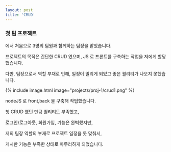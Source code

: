 ```yaml
---
layout: post
title: 'CRUD'
---
```


### 첫 팀 프로젝트 

에서 처음으로 3명의 팀원과 함께하는 팀장을 맡았습니다.

프로젝트의 목적은 간단한 CRUD 였으며, JS 로 프론트를 구축하는 작업을 저에게 할당했습니다.

다만, 팀장으로서 역할 부재로 인해, 일정이 밀리게 되었고 좋은 퀄리티가 나오지 못했습니다.

{% include image.html image="projects/proj-1/crud1.png" %}

nodeJS 로 front,back 을 구축해 작업했습니다.

첫 CRUD 였던 만큼 퀄리티도 부족했고,

로그인/로그아웃, 회원가입, 기능은 완벽했지만,

저의 팀장 역할의 부재로 프로젝트 일정을 못 맞춰서,

게시판 기능은 부족한 상태로 마무리하게 되었습니다.
